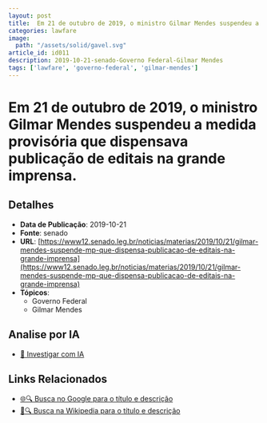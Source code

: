```yaml
---
layout: post
title:  Em 21 de outubro de 2019, o ministro Gilmar Mendes suspendeu a medida provisória que dispensava publicação de editais na grande imprensa.
categories: lawfare
image: 
  path: "/assets/solid/gavel.svg"
article_id: id011
description: 2019-10-21-senado-Governo Federal-Gilmar Mendes
tags: ['lawfare', 'governo-federal', 'gilmar-mendes']
---
```


# Em 21 de outubro de 2019, o ministro Gilmar Mendes suspendeu a medida provisória que dispensava publicação de editais na grande imprensa.

## Detalhes
- **Data de Publicação**: 2019-10-21
- **Fonte**: senado
- **URL**: [https://www12.senado.leg.br/noticias/materias/2019/10/21/gilmar-mendes-suspende-mp-que-dispensa-publicacao-de-editais-na-grande-imprensa](https://www12.senado.leg.br/noticias/materias/2019/10/21/gilmar-mendes-suspende-mp-que-dispensa-publicacao-de-editais-na-grande-imprensa)
- **Tópicos**:
  - Governo Federal
  - Gilmar Mendes

## Analise por IA
- [🤖 Investigar com IA](https://www.perplexity.ai/search?q=%22not%C3%ADcia%20artigo%20Brasil%22%20Em%2021%20de%20outubro%20de%202019%2C%20o%20ministro%20Gilmar%20Mendes%20suspendeu%20a%20medida%20provis%C3%B3ria%20que%20dispensava%20publica%C3%A7%C3%A3o%20de%20editais%20na%20grande%20imprensa.%20senado%202019-10-21)

## Links Relacionados
- [🌐🔍 Busca no Google para o título e descrição](https://www.google.com/search?q=%22not%C3%ADcia%20artigo%20Brasil%22%20Em%2021%20de%20outubro%20de%202019%2C%20o%20ministro%20Gilmar%20Mendes%20suspendeu%20a%20medida%20provis%C3%B3ria%20que%20dispensava%20publica%C3%A7%C3%A3o%20de%20editais%20na%20grande%20imprensa.%20senado%202019-10-21)
- [📖🔍 Busca na Wikipedia para o título e descrição](https://pt.wikipedia.org/w/index.php?search=%22not%C3%ADcia%20artigo%20Brasil%22%20Em%2021%20de%20outubro%20de%202019%2C%20o%20ministro%20Gilmar%20Mendes%20suspendeu%20a%20medida%20provis%C3%B3ria%20que%20dispensava%20publica%C3%A7%C3%A3o%20de%20editais%20na%20grande%20imprensa.%20senado%202019-10-21)

